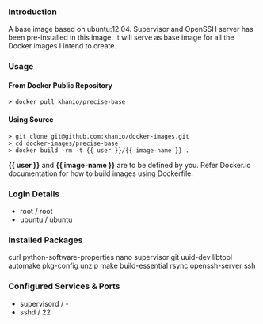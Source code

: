 ### Introduction

A base image based on ubuntu:12.04. Supervisor and OpenSSH server has been pre-installed in this image. It will serve as base image for all the Docker images I intend to create.

### Usage

#### From Docker Public Repository

	> docker pull khanio/precise-base

#### Using Source

	> git clone git@github.com:khanio/docker-images.git
	> cd docker-images/precise-base
	> docker build -rm -t {{ user }}/{{ image-name }} .

**{{ user }}** and **{{ image-name }}** are to be defined by you. Refer Docker.io documentation for how to build images using Dockerfile.

### Login Details

- root / root
- ubuntu / ubuntu

### Installed Packages

curl python-software-properties nano supervisor git uuid-dev libtool automake pkg-config unzip make build-essential rsync openssh-server ssh


### Configured Services & Ports

- supervisord / -
- sshd / 22